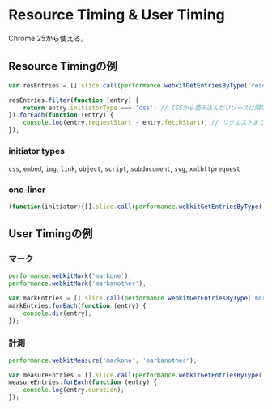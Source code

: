 # Resource Timing & User Timing

Chrome 25から使える。

## Resource Timingの例

```javascript
var resEntries = [].slice.call(performance.webkitGetEntriesByType('resource'));

resEntries.filter(function (entry) {
    return entry.initiatorType === 'css'; // CSSから読み込んだリソースに限定
}).forEach(function (entry) {
    console.log(entry.requestStart - entry.fetchStart); // リクエストまでにかかった時間
});
```

### initiator types

 `css`, `embed`, `img`, `link`, `object`, `script`, `subdocument`, `svg`, `xmlhttprequest`

### one-liner

```javascript
(function(initiator){[].slice.call(performance.webkitGetEntriesByType('resource')).filter(function (e) { return e.initiatorType === initiator }).forEach(function (e) { console.log(e.name) })}('css'));
```

## User Timingの例

### マーク

```javascript
performance.webkitMark('markone');
performance.webkitMark('markanother');

var markEntries = [].slice.call(performance.webkitGetEntriesByType('mark'));
markEntries.forEach(function (entry) {
    console.dir(entry);
});
```

### 計測

```javascript
performance.webkitMeasure('markone', 'markanother');

var measureEntries = [].slice.call(performance.webkitGetEntriesByType('measure'));
measureEntries.forEach(function (entry) {
    console.log(entry.duration);
});
```